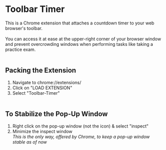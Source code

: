 # Toolbar Timer
This is a Chrome extension that attaches a countdown timer to your web browser's toolbar. <br/> <br/>
You can access it at ease at the upper-right corner of your browser window and prevent overcrowding windows when performing tasks like taking a practice exam. <br/> <br/>

## Packing the Extension
1) Navigate to chrome://extensions/ <br/>
2) Click on "LOAD EXTENSION" <br/>
3) Select "Toolbar-Timer" <br/> <br/>

## To Stabilize the Pop-Up Window
1) Right click on the pop-up window (not the icon) & select "inspect" <br/>
2) Minimize the inspect window <br/>
*This is the only way, offered by Chrome, to keep a pop-up window stable as of now* <br/>
